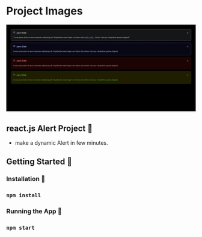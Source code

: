 # Project Images

![alt text](https://github.com/aliahmed200/simple-Alert-Project/blob/main/src/assets/Alert.png?raw=true)


## react.js Alert Project 🌟

- make a dynamic Alert in few minutes.

## Getting Started 🚀

### Installation 🔧

### `npm install`

### Running the App 🏃

### `npm start`



